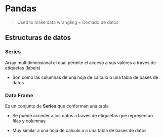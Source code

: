 # Pandas

> Used to make data wrangling = Domado de datos

## Estructuras de datos

### Series

Array multidimensional el cual permite el acceso a sus valores a través de etiquetas (labels)

* Son como las columnas de una hoja de calculo o una tabla de bases de datos

### Data Frame

Es un conjunto de **Series** que conforman una tabla

* Se puede acceder a los datos a través de etiquietas que representan filas y columnas

* Muy similar a una hoja de calculo o a una tabla de bases de datos
